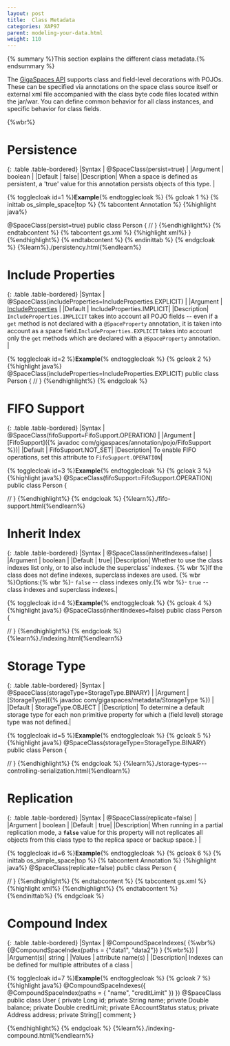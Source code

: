 ```yaml
---
layout: post
title:  Class Metadata
categories: XAP97
parent: modeling-your-data.html
weight: 110
---
```


{% summary %}This section explains the different class metadata.{% endsummary %}



The [GigaSpaces API](./the-gigaspace-interface.html) supports class and field-level decorations with POJOs. These can be specified via annotations on the space class source itself or external xml file accompanied with the class byte code files located within the jar/war. You can define common behavior for all class instances, and specific behavior for class fields.


{%wbr%}

# Persistence

{: .table .table-bordered}
|Syntax     | @SpaceClass(persist=true) |
|Argument   | boolean          |
|Default    | false|
|Description| When a space is defined as persistent, a 'true' value for this annotation persists objects of this type. |


{% togglecloak id=1 %}**Example**{% endtogglecloak %}
{% gcloak 1 %}
{% inittab os_simple_space|top %}
{% tabcontent Annotation %}
{%highlight java%}

@SpaceClass(persist=true)
public class Person {
//
}
{%endhighlight%}
{% endtabcontent %}
{% tabcontent gs.xml %}
{%highlight xml%}
 <class name="examples.model.Person"
     persist="true">
 </class>
}
{%endhighlight%}
{% endtabcontent %}
{% endinittab %}
{% endgcloak %}
{%learn%}./persistency.html{%endlearn%}


# Include Properties

{: .table .table-bordered}
|Syntax     | @SpaceClass(includeProperties=IncludeProperties.EXPLICIT) |
|Argument   | [IncludeProperties](http://www.gigaspaces.com/docs/JavaDoc{%currentversion%}/com/gigaspaces/annotation/pojo/SpaceClass.IncludeProperties.html)      |
|Default    | IncludeProperties.IMPLICIT|
|Description| `IncludeProperties.IMPLICIT` takes into account all POJO fields -- even if a `get` method is not declared with a `@SpaceProperty` annotation, it is taken into account as a space field.`IncludeProperties.EXPLICIT` takes into account only the `get` methods which are declared with a `@SpaceProperty` annotation. |

{% togglecloak id=2 %}**Example**{% endtogglecloak %}
{% gcloak 2 %}
{%highlight java%}
@SpaceClass(includeProperties=IncludeProperties.EXPLICIT)
public class Person {
  //
}
{%endhighlight%}
{% endgcloak %}

# FIFO Support

{: .table .table-bordered}
|Syntax     | @SpaceClass(fifoSupport=FifoSupport.OPERATION) |
|Argument   | [FifoSupport]({% javadoc com/gigaspaces/annotation/pojo/FifoSupport %})|
|Default    | FifoSupport.NOT_SET|
|Description| To enable FIFO operations, set this attribute to `FifoSupport.OPERATION`|


{% togglecloak id=3 %}**Example**{% endtogglecloak %}
{% gcloak 3 %}
{%highlight java%}
@SpaceClass(fifoSupport=FifoSupport.OPERATION)
public class Person {

  //
}
{%endhighlight%}
{% endgcloak %}
 {%learn%}./fifo-support.html{%endlearn%}


# Inherit Index

{: .table .table-bordered}
|Syntax     | @SpaceClass(inheritIndexes=false) |
|Argument   | boolean          |
|Default    | true|
|Description| Whether to use the class indexes list only, or to also include the superclass' indexes. {% wbr %}If the class does not define indexes, superclass indexes are used. {% wbr %}Options:{% wbr %}- `false` -- class indexes only.{% wbr %}- `true` -- class indexes and superclass indexes.|



{% togglecloak id=4 %}**Example**{% endtogglecloak %}
{% gcloak 4 %}
{%highlight java%}
@SpaceClass(inheritIndexes=false)
public class Person {

  //
}
{%endhighlight%}
{% endgcloak %}
{%learn%}./indexing.html{%endlearn%}

# Storage Type

{: .table .table-bordered}
|Syntax     | @SpaceClass(storageType=StorageType.BINARY) |
|Argument   | [StorageType]({% javadoc com/gigaspaces/metadata/StorageType %})          |
|Default    | StorageType.OBJECT |
|Description| To determine a default storage type for each non primitive property for which a (field level) storage type was not defined.|


{% togglecloak id=5 %}**Example**{% endtogglecloak %}
{% gcloak 5 %}
{%highlight java%}
@SpaceClass(storageType=StorageType.BINARY)
public class Person {

  //
}
{%endhighlight%}
{% endgcloak %}
{%learn%}./storage-types---controlling-serialization.html{%endlearn%}

# Replication

{: .table .table-bordered}
|Syntax     | @SpaceClass(replicate=false) |
|Argument   | boolean          |
|Default    | true|
|Description| When running in a partial replication mode, a **`false`** value for this property will not replicates all objects from this class type to the replica space or backup space.} |

{% togglecloak id=6 %}**Example**{% endtogglecloak %}
{% gcloak 6 %}
{% inittab os_simple_space|top %}
{% tabcontent Annotation %}
{%highlight java%}
@SpaceClass(replicate=false)
public class Person {

  //
}
{%endhighlight%}
{% endtabcontent  %}
{% tabcontent gs.xml %}
{%highlight xml%}
<class name="com.model.Person"
         replicate="false">
</class>
{%endhighlight%}
{% endtabcontent  %}
{%endinittab%}
{% endgcloak %}


# Compound Index

{: .table .table-bordered}
|Syntax     | @CompoundSpaceIndexes( {%wbr%} {@CompoundSpaceIndex(paths = {"data1", "data2"}) }  {%wbr%}) |
|Argument(s)| string          |
|Values     | attribute name(s)   |
|Description| Indexes can be defined for multiple attributes of a class  |


{% togglecloak id=7 %}**Example**{% endtogglecloak %}
{% gcloak 7 %}
{%highlight java%}
@CompoundSpaceIndexes({ @CompoundSpaceIndex(paths = { "name", "creditLimit" }) })
@SpaceClass
public class User {
     private Long id;
     private String name;
     private Double balance;
     private Double creditLimit;
     private EAccountStatus status;
     private Address address;
     private String[] comment;
}

{%endhighlight%}
{% endgcloak %}
{%learn%}./indexing-compound.html{%endlearn%}